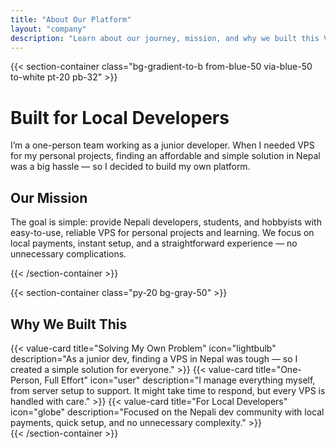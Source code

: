 ```yaml
---
title: "About Our Platform"
layout: "company"
description: "Learn about our journey, mission, and why we built this VPS platform for Nepali developers"
---
```


{{< section-container class="bg-gradient-to-b from-blue-50 via-blue-50 to-white pt-20 pb-32" >}}
    <div class="text-center">
        <h1 class="text-4xl md:text-5xl font-bold mb-6">Built for Local Developers</h1>
        <p class="text-xl text-gray-600 mb-16">
            I’m a one-person team working as a junior developer. When I needed VPS for my personal projects, finding an affordable and simple solution in Nepal was a big hassle — so I decided to build my own platform.
        </p>
        <div class="max-w-3xl mx-auto bg-white rounded-xl shadow-sm p-8">
            <h2 class="text-3xl font-bold mb-4">Our Mission</h2>
            <p class="text-xl text-gray-600">
                The goal is simple: provide Nepali developers, students, and hobbyists with easy-to-use, reliable VPS for personal projects and learning. We focus on local payments, instant setup, and a straightforward experience — no unnecessary complications.
            </p>
        </div>
    </div>
{{< /section-container >}}

{{< section-container class="py-20 bg-gray-50" >}}
    <div class="max-w-6xl mx-auto">
        <h2 class="text-3xl font-bold text-center mb-12">Why We Built This</h2>
        <div class="grid grid-cols-1 md:grid-cols-3 gap-8">
            {{< value-card
                title="Solving My Own Problem"
                icon="lightbulb"
                description="As a junior dev, finding a VPS in Nepal was tough — so I created a simple solution for everyone."
            >}}
            {{< value-card
                title="One-Person, Full Effort"
                icon="user"
                description="I manage everything myself, from server setup to support. It might take time to respond, but every VPS is handled with care."
            >}}
            {{< value-card
                title="For Local Developers"
                icon="globe"
                description="Focused on the Nepali dev community with local payments, quick setup, and no unnecessary complexity."
            >}}
        </div>
    </div>
{{< /section-container >}}
